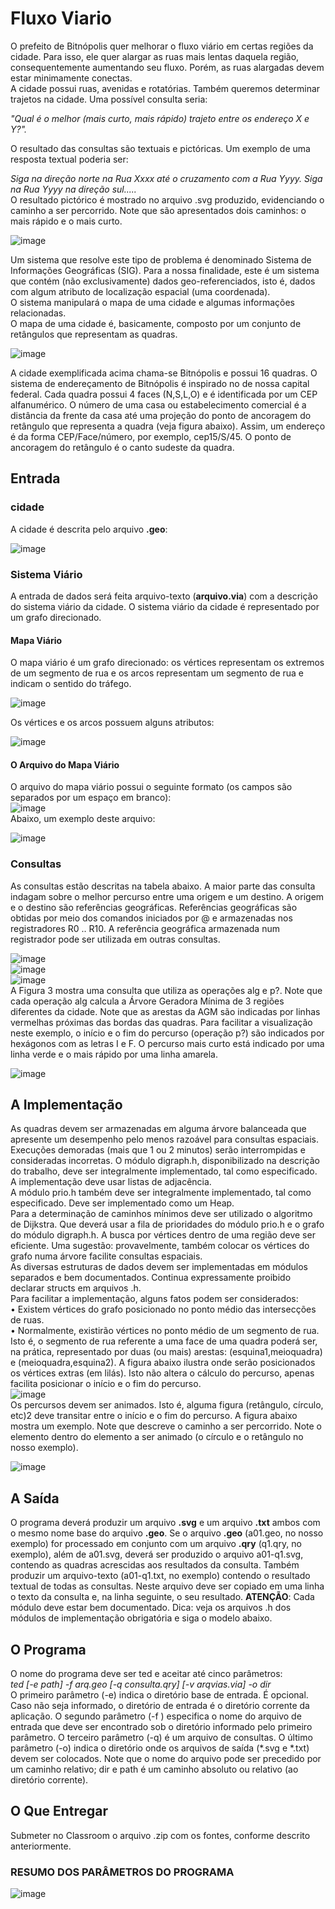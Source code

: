 # Fluxo Viario
  O prefeito de Bitnópolis quer melhorar o fluxo viário em certas regiões da cidade. Para isso, ele quer alargar as ruas mais lentas daquela região, consequentemente aumentando seu fluxo. Porém, as ruas alargadas devem estar minimamente conectas.  
A cidade possui ruas, avenidas e rotatórias. Também queremos determinar trajetos na cidade. Uma possível consulta seria:  

*"Qual é o melhor (mais curto, mais rápido) trajeto entre os endereço X e Y?".*  

O resultado das consultas são textuais e pictóricas. Um exemplo de uma resposta textual poderia ser:  

*Siga na direção norte na Rua Xxxx até o cruzamento com a Rua Yyyy. Siga na
Rua Yyyy na direção sul.....*  
O resultado pictórico é mostrado no arquivo .svg produzido, evidenciando o caminho a ser percorrido. Note que são apresentados dois caminhos: o mais rápido e o mais curto.

![image](https://github.com/user-attachments/assets/82ab1ea0-ef35-4f02-972d-b2a1a7fb7651)  

Um sistema que resolve este tipo de problema é denominado Sistema de Informações Geográficas (SIG). Para a nossa finalidade, este é um sistema que contém (não exclusivamente) dados geo-referenciados, isto é, dados com algum atributo de localização espacial (uma coordenada).  
O sistema manipulará o mapa de uma cidade e algumas informações relacionadas.  
O mapa de uma cidade é, basicamente, composto por um conjunto de retângulos que representam as quadras.  

![image](https://github.com/user-attachments/assets/502a2502-12c8-46aa-b997-994acad60704)  

A cidade exemplificada acima chama-se Bitnópolis e possui 16 quadras. O sistema de endereçamento de Bitnópolis é inspirado no de nossa capital federal. Cada quadra possui 4 faces (N,S,L,O) e é identificada por um CEP alfanumérico. O número de uma casa ou estabelecimento comercial é a distância da frente da casa até uma projeção do ponto de ancoragem do retângulo que
representa a quadra (veja figura abaixo). Assim, um endereço é da forma CEP/Face/número, por exemplo, cep15/S/45. O ponto de ancoragem do retângulo é o canto sudeste da quadra.

## Entrada
### cidade
A cidade é descrita pelo arquivo **.geo**:

![image](https://github.com/user-attachments/assets/5d404daf-72d7-474e-8ab2-eceeac5790b6)  

### Sistema Viário
A entrada de dados será feita arquivo-texto (**arquivo.via**) com a descrição do sistema viário da cidade. O sistema viário da cidade é representado por um grafo direcionado.

#### Mapa Viário
O mapa viário é um grafo direcionado: os vértices representam os extremos de um segmento de rua e os arcos representam um segmento de rua e indicam o sentido do tráfego.

![image](https://github.com/user-attachments/assets/068638ba-05a2-4116-9417-91019f53bdf9)

Os vértices e os arcos possuem alguns atributos:  

![image](https://github.com/user-attachments/assets/a4aa647a-a2ee-4c3f-8af9-314f7442fe49)  

#### O Arquivo do Mapa Viário
O arquivo do mapa viário possui o seguinte formato (os campos são separados por um espaço em branco):  
![image](https://github.com/user-attachments/assets/a80a0fcb-f4ce-4524-9108-1fad3af1631d)  
Abaixo, um exemplo deste arquivo:

![image](https://github.com/user-attachments/assets/04cf48b4-161c-4597-b2a6-e4c42979e3f3)  

### Consultas
As consultas estão descritas na tabela abaixo. A maior parte das consulta indagam sobre o melhor percurso entre uma origem e um destino. A origem e o destino são referências geográficas. Referências geográficas são obtidas por meio dos comandos iniciados por @ e armazenadas nos registradores R0 .. R10. A referência geográfica armazenada num registrador pode ser utilizada em outras consultas.

![image](https://github.com/user-attachments/assets/76d06e4a-83f0-4e43-a1b0-76b76384ef8f)  
![image](https://github.com/user-attachments/assets/12bfc2ac-c3cd-415b-b307-879de1c72db5)  
![image](https://github.com/user-attachments/assets/b5f1b8b2-099e-4a26-b472-0db73c953e04)  
A Figura 3 mostra uma consulta que utiliza as operações alg e p?. Note que cada operação alg calcula a Árvore Geradora Mínima de 3 regiões diferentes da cidade. Note que as arestas da AGM são indicadas por linhas vermelhas próximas das bordas das quadras. Para facilitar a visualização neste exemplo, o início e o fim do percurso (operação p?) são indicados por hexágonos com as letras I e F. O percurso mais curto está indicado por uma linha verde e o mais rápido por uma linha amarela.

![image](https://github.com/user-attachments/assets/9ecc365e-2580-465f-b857-e532da3afdea)  

## A Implementação
As quadras devem ser armazenadas em alguma árvore balanceada que apresente um
desempenho pelo menos razoável para consultas espaciais. Execuções demoradas (mais que 1 ou 2 minutos) serão interrompidas e consideradas incorretas.
O módulo digraph.h, disponibilizado na descrição do trabalho, deve ser integralmente implementado, tal como especificado. A implementação deve usar listas de adjacência.  
A módulo prio.h também deve ser integralmente implementado, tal como especificado. Deve ser implementado como um Heap.  
Para a determinação de caminhos mínimos deve ser utilizado o algoritmo de Dijkstra. Que deverá usar a fila de prioridades do módulo prio.h e o grafo do módulo digraph.h. A busca por vértices dentro de uma região deve ser eficiente. Uma sugestão: provavelmente, também colocar os vértices do grafo numa árvore facilite consultas espaciais.  
As diversas estruturas de dados devem ser implementadas em módulos separados e bem documentados. Continua expressamente proibido declarar structs em arquivos .h.  
Para facilitar a implementação, alguns fatos podem ser considerados:  
• Existem vértices do grafo posicionado no ponto médio das intersecções de ruas.  
• Normalmente, existirão vértices no ponto médio de um segmento de rua. Isto é, o segmento de rua referente a uma face de uma quadra poderá ser, na prática, representado por duas (ou mais) arestas: (esquina1,meioquadra) e (meioquadra,esquina2). A figura abaixo ilustra onde serão posicionados os vértices extras (em lilás). Isto não altera o cálculo do percurso, apenas
facilita posicionar o início e o fim do percurso.  
![image](https://github.com/user-attachments/assets/f162a0c8-3c90-41fb-9ea0-9d5139f73f72)  
Os percursos devem ser animados. Isto é, alguma figura (retângulo, círculo, etc)2 deve transitar entre o início e o fim do percurso. A figura abaixo mostra um exemplo. Note que <path/> descreve o caminho a ser percorrido. Note o elemento <animateMotion/> dentro do elemento a ser animado (o círculo e o retângulo no nosso exemplo).

![image](https://github.com/user-attachments/assets/50df615c-375d-487f-8997-3ab1536a4a0f)  

## A Saída

O programa deverá produzir um arquivo **.svg** e um arquivo **.txt** ambos com o mesmo nome base do arquivo **.geo**.
Se o arquivo **.geo** (a01.geo, no nosso exemplo) for processado em conjunto com um arquivo **.qry** (q1.qry, no exemplo), além de a01.svg, deverá ser produzido o arquivo a01-q1.svg, contendo as quadras acrescidas aos resultados da consulta.
Também produzir um arquivo-texto (a01-q1.txt, no exemplo) contendo o resultado
textual de todas as consultas. Neste arquivo deve ser copiado em uma linha o texto da consulta e, na linha seguinte, o seu resultado.
**ATENÇÃO**: Cada módulo deve estar bem documentado. Dica: veja os arquivos .h dos módulos de implementação obrigatória e siga o modelo abaixo.

## O Programa

O nome do programa deve ser ted e aceitar até cinco parâmetros:  
*ted [-e path] -f arq.geo [-q consulta.qry] [-v arqvias.via] -o dir*  
O primeiro parâmetro (-e) indica o diretório base de entrada. É opcional. Caso não seja informado, o diretório de entrada é o diretório corrente da aplicação. O segundo parâmetro (-f ) especifica o nome do arquivo de entrada que deve ser encontrado sob o diretório informado pelo primeiro parâmetro. O terceiro parâmetro (-q) é um arquivo de consultas. O último parâmetro (-o)
indica o diretório onde os arquivos de saída (*.svg e *.txt) devem ser colocados. Note que o nome do arquivo pode ser precedido por um caminho relativo; dir e path é um caminho absoluto ou relativo (ao diretório corrente).

## O Que Entregar
Submeter no Classroom o arquivo .zip com os fontes, conforme descrito anteriormente.

### RESUMO DOS PARÂMETROS DO PROGRAMA

![image](https://github.com/user-attachments/assets/cbbf964a-b04f-4ea1-93cf-db4fa19f80dd)  
